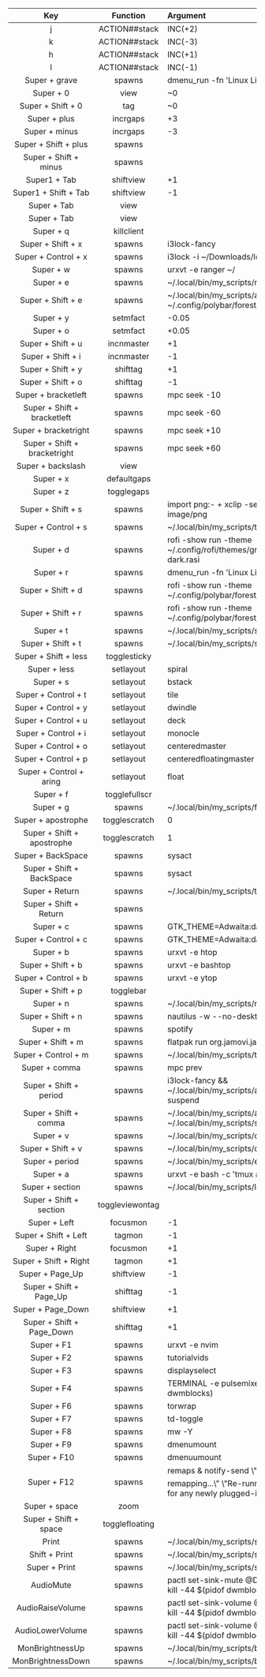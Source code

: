 | Key | Function | Argument |
| :-: | :-: | :- |
|  j | ACTION##stack |  INC(+2) |
|  k | ACTION##stack |  INC(-3) |
|  h | ACTION##stack |  INC(+1) |
|  l | ACTION##stack |  INC(-1) |
| Super + grave | spawns | dmenu_run -fn 'Linux Libertine Mono' |
| Super + 0 | view |  ~0 |
| Super + Shift + 0 | tag |  ~0 |
| Super + plus | incrgaps |  +3 |
| Super + minus | incrgaps |  -3 |
| Super + Shift + plus | spawns |  |
| Super + Shift + minus | spawns |  |
| Super1 + Tab | shiftview |  +1 |
| Super1 + Shift + Tab | shiftview |  -1 |
| Super + Tab | view |   |
| Super + Tab | view |   |
| Super + q | killclient |   |
| Super + Shift + x | spawns | i3lock-fancy |
| Super + Control + x | spawns | i3lock -i ~/Downloads/lock-wallpaper.png |
| Super + w | spawns | urxvt -e ranger ~/ |
| Super + e | spawns | ~/.local/bin/my_scripts/ranger_wd.sh |
| Super + Shift + e | spawns | ~/.local/bin/my_scripts/alert_exit.sh && ~/.config/polybar/forest/scripts/powermenu.sh |
| Super + y | setmfact |  -0.05 |
| Super + o | setmfact |  +0.05 |
| Super + Shift + u | incnmaster |  +1 |
| Super + Shift + i | incnmaster |  -1 |
| Super + Shift + y | shifttag |  +1 |
| Super + Shift + o | shifttag |  -1 |
| Super + bracketleft | spawns | mpc seek -10 |
| Super + Shift + bracketleft | spawns | mpc seek -60 |
| Super + bracketright | spawns | mpc seek +10 |
| Super + Shift + bracketright | spawns | mpc seek +60 |
| Super + backslash | view |   |
| Super + x | defaultgaps |   |
| Super + z | togglegaps |   |
| Super + Shift + s | spawns | import png:-  +  xclip -selection clipboard -t image/png |
| Super + Control + s | spawns | ~/.local/bin/my_scripts/tesseract_ocr.sh |
| Super + d | spawns | rofi -show run -theme ~/.config/rofi/themes/gruvbox/gruvbox-dark.rasi |
| Super + r | spawns | dmenu_run -fn 'Linux Libertine Mono' |
| Super + Shift + d | spawns | rofi -show run -theme ~/.config/polybar/forest/scripts/rofi/launcher.rasi |
| Super + Shift + r | spawns | rofi -show run -theme ~/.config/polybar/forest/scripts/rofi/launcher.rasi |
| Super + t | spawns | ~/.local/bin/my_scripts/script_copy.sh |
| Super + Shift + t | spawns | ~/.local/bin/my_scripts/script_helper.sh |
| Super + Shift + less | togglesticky |   |
| Super + less | setlayout |  spiral  |
| Super + s | setlayout |  bstack  |
| Super + Control + t | setlayout |  tile  |
| Super + Control + y | setlayout |  dwindle  |
| Super + Control + u | setlayout |  deck  |
| Super + Control + i | setlayout |  monocle  |
| Super + Control + o | setlayout |  centeredmaster  |
| Super + Control + p | setlayout |  centeredfloatingmaster  |
| Super + Control + aring | setlayout |  float |
| Super + f | togglefullscr |   |
| Super + g | spawns | ~/.local/bin/my_scripts/fzf_open.sh |
| Super + apostrophe | togglescratch |  0 |
| Super + Shift + apostrophe | togglescratch |  1 |
| Super + BackSpace | spawns | sysact |
| Super + Shift + BackSpace | spawns | sysact |
| Super + Return | spawns | ~/.local/bin/my_scripts/term_wd.sh |
| Super + Shift + Return | spawns |  |
| Super + c | spawns | GTK_THEME=Adwaita:dark gnome-calculator |
| Super + Control + c | spawns | GTK_THEME=Adwaita:dark gnome-calendar |
| Super + b | spawns | urxvt -e htop |
| Super + Shift + b | spawns | urxvt -e bashtop |
| Super + Control + b | spawns | urxvt -e ytop |
| Super + Shift + p | togglebar |   |
| Super + n | spawns | ~/.local/bin/my_scripts/nautilus_wd.sh |
| Super + Shift + n | spawns | nautilus -w --no-desktop |
| Super + m | spawns | spotify |
| Super + Shift + m | spawns | flatpak run org.jamovi.jamovi |
| Super + Control + m | spawns | ~/.local/bin/my_scripts/tstock.sh |
| Super + comma | spawns | mpc prev |
| Super + Shift + period | spawns | i3lock-fancy && ~/.local/bin/my_scripts/alert_exit.sh && systemctl suspend |
| Super + Shift + comma | spawns | ~/.local/bin/my_scripts/alert_exit.sh && ~/.local/bin/my_scripts/suspend.sh |
| Super + v | spawns | ~/.local/bin/my_scripts/clip_history.sh |
| Super + Shift + v | spawns | ~/.local/bin/my_scripts/qr_clip.sh |
| Super + period | spawns | ~/.local/bin/my_scripts/emojipick/emojipick |
| Super + a | spawns | urxvt -e bash -c 'tmux attach  +  +  tmux' |
| Super + section | spawns | ~/.local/bin/my_scripts/loadEww.sh |
| Super + Shift + section | toggleviewontag |   |
| Super + Left | focusmon |  -1 |
| Super + Shift + Left | tagmon |  -1 |
| Super + Right | focusmon |  +1 |
| Super + Shift + Right | tagmon |  +1 |
| Super + Page_Up | shiftview |  -1 |
| Super + Shift + Page_Up | shifttag |  -1 |
| Super + Page_Down | shiftview |  +1 |
| Super + Shift + Page_Down | shifttag |  +1 |
| Super + F1 | spawns | urxvt -e nvim |
| Super + F2 | spawns | tutorialvids |
| Super + F3 | spawns | displayselect |
| Super + F4 | spawns | TERMINAL -e pulsemixer; kill -44 $(pidof dwmblocks) |
| Super + F6 | spawns | torwrap |
| Super + F7 | spawns | td-toggle |
| Super + F8 | spawns | mw -Y |
| Super + F9 | spawns | dmenumount |
| Super + F10 | spawns | dmenuumount |
| Super + F12 | spawns | remaps & notify-send \\\"⌨️ Keyboard remapping...\\\" \\\"Re-running keyboard defaults for any newly plugged-in keyboards.\\\" |
| Super + space | zoom |   |
| Super + Shift + space | togglefloating |   |
| Print | spawns | ~/.local/bin/my_scripts/screenshot_select.sh |
| Shift + Print | spawns | ~/.local/bin/my_scripts/screenshot.sh |
| Super + Print | spawns | ~/.local/bin/my_scripts/screenshot_ocr.sh |
| AudioMute | spawns | pactl set-sink-mute @DEFAULT_SINK@ toggle ; kill -44 $(pidof dwmblocks) |
| AudioRaiseVolume | spawns | pactl set-sink-volume @DEFAULT_SINK@ +5%; kill -44 $(pidof dwmblocks) |
| AudioLowerVolume | spawns | pactl set-sink-volume @DEFAULT_SINK@ -5%; kill -44 $(pidof dwmblocks) |
| MonBrightnessUp | spawns | ~/.local/bin/my_scripts/brightness.sh +10 |
| MonBrightnessDown | spawns | ~/.local/bin/my_scripts/brightness.sh -10 |
